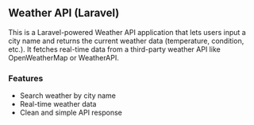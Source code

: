 ## Weather API (Laravel)

This is a Laravel-powered Weather API application that lets users input a city name and returns the current weather data (temperature, condition, etc.). It fetches real-time data from a third-party weather API like OpenWeatherMap or WeatherAPI.

### Features
- Search weather by city name
- Real-time weather data
- Clean and simple API response
